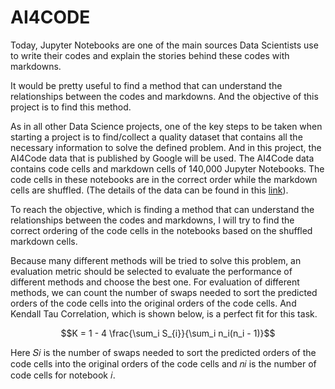 # AI4CODE 

Today, Jupyter Notebooks are one of the main sources Data Scientists use to write their codes and explain the stories behind these codes with markdowns. 

It would be pretty useful to find a method that can understand the relationships between the codes and markdowns. And the objective of this project is to find this method. 

As in all other Data Science projects, one of the key steps to be taken when starting a project is to find/collect a quality dataset that contains all the necessary information to solve the defined problem. And in this project, the AI4Code data that is published by Google will be used. The AI4Code data contains code cells and markdown cells of 140,000 Jupyter Notebooks. The code cells in these notebooks are in the correct order while the markdown cells are shuffled.  (The details of the data can be found in this [link](https://www.kaggle.com/competitions/AI4Code/data)). 

To reach the objective, which is finding a method that can understand the relationships between the codes and markdowns, I will try to find the correct ordering of the code cells in the notebooks based on the shuffled markdown cells.

Because many different methods will be tried to solve this problem, an evaluation metric should be selected to evaluate the performance of different methods and choose the best one. For evaluation of different methods, we can count the number of swaps needed to sort the predicted orders of the code cells into the original orders of the code cells. And Kendall Tau Correlation, which is shown below, is a perfect fit for this task.

$$K = 1 - 4 \frac{\sum_i S_{i}}{\sum_i n_i(n_i - 1)}$$

Here 𝑆𝑖 is the number of swaps needed to sort the predicted orders of the code cells into the original orders of the code cells and 𝑛𝑖 is the number of code cells for notebook 𝑖.
